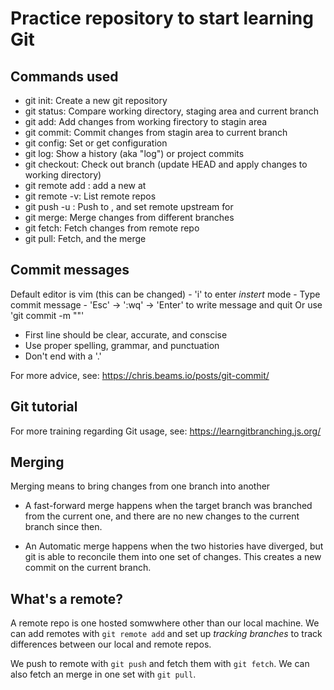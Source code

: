 # Practice repository to start learning Git
## Commands used

- git init: Create a new git repository
- git status: Compare working directory, staging area and current branch
- git add: Add changes from working firectory to stagin area
- git commit: Commit changes from stagin area to current branch
- git config: Set or get configuration
- git log: Show a history (aka "log") or project commits
- git checkout: Check out branch (update HEAD and apply changes to working directory)
- git remote add <remote> <url>: add a new <remote> at <url>
- git remote -v: List remote repos
- git push -u <remote> <branch>: Push <branch> to <renmote>, and set remote upstream for <branch>
- git merge: Merge changes from different branches
- git fetch: Fetch changes from remote repo
- git pull: Fetch, and the merge
 

## Commit messages

Default editor is vim (this can be changed)
    - 'i' to enter *instert* mode
    - Type commit message
    - 'Esc' -> ':wq' -> 'Enter' to write message and quit
Or use 'git commit -m "<message>"'

- First line should be clear, accurate, and conscise
- Use proper spelling, grammar, and punctuation
- Don't end with a '.'

For more advice, see: https://chris.beams.io/posts/git-commit/


## Git tutorial

For more training regarding Git usage, see: https://learngitbranching.js.org/

## Merging

Merging means to bring changes from one branch into another

- A fast-forward merge happens when the target branch was branched from the current one, and there are no new changes to the current branch since then.

- An Automatic merge happens when the two histories have diverged, but git is able to reconcile them into one set of changes. This creates a new commit on the current branch.


## What's a remote?

A remote repo is one hosted somwwhere other than our local machine. We can add remotes with `git remote add` and set up *tracking branches* to track differences between our local and remote repos.

We push to remote with `git push` and fetch them with `git fetch`. We can also fetch an merge in one set with `git pull`.